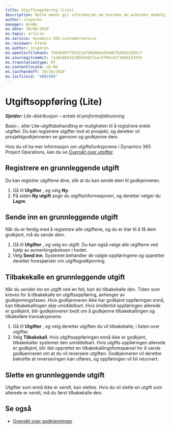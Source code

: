 ```yaml
---
title: Utgiftsoppføring (Lite)
description: Dette emnet gir informasjon om hvordan du arbeider medutgifts registrering i en Lite-distribusjon.
author: stsporen
manager: AnnBe
ms.date: 10/06/2020
ms.topic: article
ms.service: dynamics-365-customerservice
ms.reviewer: kfend
ms.author: stsporen
ms.openlocfilehash: 746d5d9ff56222e7d6b9b6e264db75d5814365c7
ms.sourcegitcommit: 11a61db54119503e82faec5f99c4273e8d1247e5
ms.translationtype: HT
ms.contentlocale: nb-NO
ms.lasthandoff: 10/16/2020
ms.locfileid: "4081504"
---
```

# <a name="expense-entry-lite"></a>Utgiftsoppføring (Lite)

_**Gjelder:** Lite-distribusjon – avtale til proformafakturering_

Basic-, eller Lite-utgiftsbehandling er muligheten til å registrere enkle utgifter. Du kan registrere utgifter mot et prosjekt, og deretter vil prosjektgodkjenneren se gjennom og godkjenne dem.

Hvis du vil ha mer informasjon om utgiftsfunksjonene i Dynamics 365 Project Operations, kan du se [Oversikt over utgifter](expense-overview.md).

## <a name="capture-a-basic-expense"></a>Registrere en grunnleggende utgift

Du kan registrer utgiftene dine, slik at du kan sende dem til godkjenneren.

1. Gå til **Utgifter** , og velg **Ny**.
2. På siden **Ny utgift** angir du utgiftsinformasjonen, og deretter velger du **Lagre**.

## <a name="submit-a-basic-expense"></a>Sende inn en grunnleggende utgift

Når du er ferdig med å registrere alle utgiftene, og du er klar til å få dem godkjent, må du sende dem.

1. Gå til **Utgifter** , og velg en utgift. Du kan også velge alle utgiftene ved hjelp av avmerkingsboksen i hodet.
2. Velg **Send inn**. Systemet behandler de valgte oppføringene og oppretter deretter forespørsler om utgiftsgodkjenning.

## <a name="recall-a-basic-expense"></a>Tilbakekalle en grunnleggende utgift

Når du sender inn en utgift ved en feil, kan du tilbakekalle den. Tiden som kreves for å tilbakekalle en utgiftsoppføring, avhenger av godkjenningsfasen.  Hvis godkjenneren ikke har godkjent oppføringen ennå, kan tilbakekallingen skje umiddelbart. Hvis imidlertid oppføringen allerede er godkjent, blir godkjenneren bedt om å godkjenne tilbakekallingen og tilbakeføre transaksjonene.

1. Gå til **Utgifter** , og velg deretter utgiften du vil tilbakekalle, i listen over utgifter.
2. Velg **Tilbakekall**. Hvis utgiftsoppføringen ennå ikke er godkjent, tilbakekaller systemet den umiddelbart. Hvis utgifts oppføringen allerede er godkjent, blir det opprettet en tilbakekallingsforespørsel for å varsle godkjenneren om at du vil reversere utgiften. Godkjenneren vil deretter bekrefte at reverseringen kan utføres, og oppføringen vil bli returnert.

## <a name="delete-a-basic-expense"></a>Slette en grunnleggende utgift

Utgifter som ennå ikke er sendt, kan slettes. Hvis du vil slette en utgift som allerede er sendt, må du først tilbakekalle den.

## <a name="see-also"></a>Se også

- [Oversikt over godkjenninger](../approvals/approvals-overview.md)
